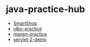 # java-practice-hub

- [SmartShop](https://github.com/lynn-zhou-1211/SmartShop)
- [jdbc-practice](https://github.com/lynn-zhou-1211/jdbc-practice)
- [maven-practice](https://github.com/lynn-zhou-1211/maven-practice)
- [servlet-2-demo](https://github.com/lynn-zhou-1211/servlet-2-demo)
